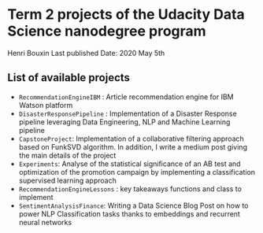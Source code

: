 # Term 2 projects of the Udacity Data Science nanodegree program

Henri Bouxin
Last published Date: 2020 May 5th

## List of available projects

- `RecommendationEngineIBM` : Article recommendation engine for IBM Watson platform
- `DisasterResponsePipeline` : Implementation of a Disaster Response pipeline leveraging Data Engineering, NLP and Machine Learning pipeline
- `CapstoneProject`: Implementation of a collaborative filtering approach based on FunkSVD algorithm. In addition, I write a medium post giving the main details of the project
- `Experiments`: Analyse of the statistical significance of an AB test and optimization of the promotion campaign by implementing a classification supervised learning approach
- `RecommendationEngineLessons` : key takeaways functions and class to implement
- `SentimentAnalysisFinance`: Writing a Data Science Blog Post on how to power NLP Classification tasks thanks to embeddings and recurrent neural networks
